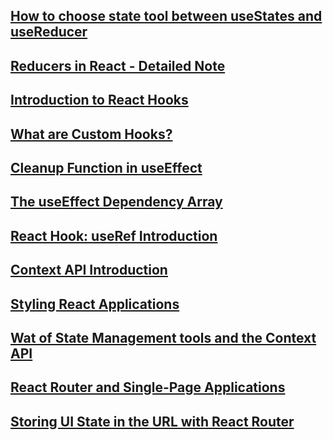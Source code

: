 ## [How to choose state tool between useStates and useReducer](react-quiz\notes\decideuseReducer.md)

## [Reducers in React - Detailed Note](react-quiz\notes\useReducer.md)

## [Introduction to React Hooks](usepopcorn\note\reactHooksAndRules.md)

## [What are Custom Hooks?](usepopcorn\note\useCustomhooks.md)

## [Cleanup Function in useEffect](usepopcorn\note\useEffectCleanupFun.md)

## [The useEffect Dependency Array](usepopcorn\note\useEffectDependencyArray.md)

## [React Hook: useRef Introduction](usepopcorn\note\useRefIntroduce.md)

## [Context API Introduction](worldwise\notes\contextApiFundemental.md)

## [Styling React Applications](worldwise\notes\cssinReact.md)

## [Wat of State Management tools and the Context API](worldwise\notes\pickStateTools.md)

## [React Router and Single-Page Applications](worldwise\notes\ReactRouterandSingle-PageApplications.md)

## [Storing UI State in the URL with React Router](worldwise\notes\URLState.md)
